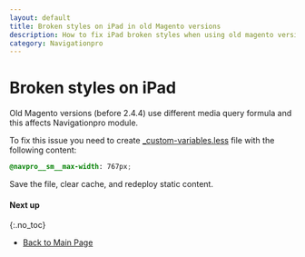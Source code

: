 ```yaml
---
layout: default
title: Broken styles on iPad in old Magento versions
description: How to fix iPad broken styles when using old magento version
category: Navigationpro
---
```


# Broken styles on iPad

Old Magento versions (before 2.4.4) use different media query formula and this 
affects Navigationpro module.

To fix this issue you need to create [_custom-variables.less](/m2/extensions/navigationpro/customization/custom-css/) 
file with the following content:

```scss
@navpro__sm__max-width: 767px;
```

Save the file, clear cache, and redeploy static content.

#### Next up
{:.no_toc}

 -  [Back to Main Page](/m2/extensions/navigationpro/)
